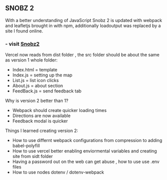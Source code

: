## SNOBZ 2
With a better understanding of JavaScript Snobz 2 is updated with webpack and leafletjs brought in with npm, additionally loadoutput was replaced by a site I found online. 

### - visit [Snobz2](snobz2.vercel.app)

Vercel now reads from dist folder , the src folder should be about the same as version 1 whole folder:
  * Index.html = template
  * Index.js = setting up the map
  * List.js = list icon clicks
  * About.js = about section
  * FeedBack.js = send feedback tab

Why is version 2 better than 1?
  * Webpack should create quicker loading times
  * Directions are now available
  * Feedback modal is quicker
  
Things I learned creating version 2:
  * How to use differnt webpack configurations from compression to adding babel-polyfill
  * How to use vercel better enabling enviormental variables and creating site from sidt folder
  * Having a password out on the web can get abuse , how to use use .env files
  * How to use nodes dotenv  / dotenv-webpack   
